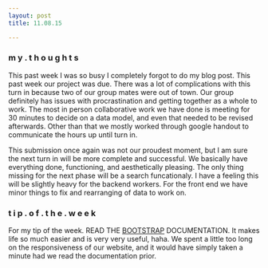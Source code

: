 ```yaml
---
layout: post
title: 11.08.15

---
```

<h3>m y . t h o u g h t s</h3>
This past week I was so busy I completely forgot to do my blog post. This past week our project was due. There was a lot of complications with this turn in because two of our group mates were out of town. Our group definitely has issues with procrastination and getting together as a whole to work. The most in person collaborative work we have done is meeting for 30 minutes to decide on a data model, and even that needed to be revised afterwards. Other than that we mostly worked through google handout to communicate the hours up until turn in. 

This submission once again was not our proudest moment, but I am sure the next turn in will be more complete and successful. We basically have everything done, functioning, and aesthetically pleasing. The only thing missing for the next phase will be a search funcationaly. I have a feeling this will be slightly heavy for the backend workers. For the front end we have minor things to fix and rearranging of data to work on. 

<h3>t i p . o f . t h e . w e e k</h3>
For my tip of the week. READ THE <a href="http://getbootstrap.com/css/">BOOTSTRAP</a> DOCUMENTATION. It makes life so much easier and is very very useful, haha. We spent a little too long on the responsiveness of our website, and it would have simply taken a minute had we read the documentation prior.


